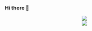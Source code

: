 ### Hi there 👋

<div align="center">
  <img src="https://github-readme-stats.vercel.app/api?username=Shadic78&show_icons=true_color=fff&icon_color=79ff97&text_color=9f9f9f&bg_color=151515">
</div>

<div align="center">
  <img src="https://github-readme-stats.vercel.app/api/top-langs/?username=Shadic78&layout=compact&icon_color=79ff97&text_color=9f9f9f&bg_color=151515t">
</div>

<!--
**Shadic78/Shadic78** is a ✨ _special_ ✨ repository because its `README.md` (this file) appears on your GitHub profile.

Here are some ideas to get you started:

- 🔭 I’m currently working on ...
- 🌱 I’m currently learning ...
- 👯 I’m looking to collaborate on ...
- 🤔 I’m looking for help with ...
- 💬 Ask me about ...
- 📫 How to reach me: ...
- 😄 Pronouns: ...
- ⚡ Fun fact: ...
-->

